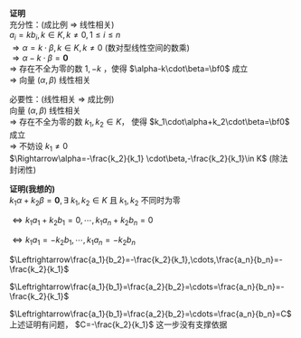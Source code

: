 **证明**  
充分性：(成比例 $\Rightarrow$ 线性相关)  
 $a_i=kb_i,k\in K,k\neq0,1\le i\le n$  
 $\Rightarrow\alpha=k\cdot\beta,k\in K,k\neq0$  (数对型线性空间的数乘)  
 $\Rightarrow\alpha-k\cdot\beta=\mathbf0$  
 $\Rightarrow$ 存在不全为零的数 $1,-k$ ，使得 $\alpha-k\cdot\beta=\bf0$ 成立  
 $\Rightarrow$ 向量 $(\alpha,\beta)$ 线性相关  
  
必要性：(线性相关 $\Rightarrow$ 成比例)  
向量 $(\alpha,\beta)$ 线性相关  
 $\Rightarrow$ 存在不全为零的数 $k_1,k_2\in K，$ 使得 $k_1\cdot\alpha+k_2\cdot\beta=\bf0$ 成立  
 $\Rightarrow$ 不妨设 $k_1\neq0$  
 $\Rightarrow\alpha=-\frac{k_2}{k_1}  
\cdot\beta,-\frac{k_2}{k_1}\in K$ (除法封闭性)  
  
**证明(我想的)**  
 $k_1\alpha+k_2\beta=\mathbf0,\exists\ k_1,k_2\in K$ 且 $k_1,k_2$ 不同时为零  
  
 $\Leftrightarrow k_1a_1+k_2b_1=0,\cdots,k_1a_n+k_2b_n=0$  
  
 $\Leftrightarrow k_1a_1=-k_2b_1,\cdots,k_1a_n=-k_2b_n$  
  
 $\Leftrightarrow\frac{a_1}{b_2}=-\frac{k_2}{k_1},\cdots,\frac{a_n}{b_n}=-\frac{k_2}{k_1}$  
  
 $\Leftrightarrow\frac{a_1}{b_1}=\frac{a_2}{b_2}=\cdots=\frac{a_n}{b_n}=-\frac{k_2}{k_1}$  
  
 $\Leftrightarrow\frac{a_1}{b_1}=\frac{a_2}{b_2}=\cdots=\frac{a_n}{b_n}=C$  
上述证明有问题， $C=-\frac{k_2}{k_1}$ 这一步没有支撑依据  
